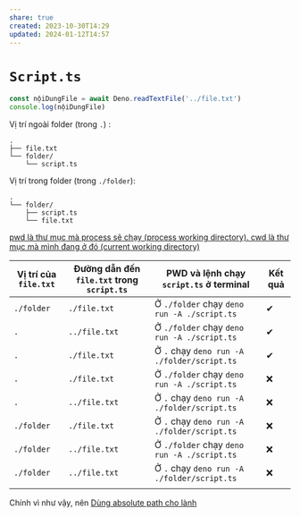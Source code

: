 ```yaml
---
share: true
created: 2023-10-30T14:29
updated: 2024-01-12T14:57
---
```


# `Script.ts`
```ts
const nộiDungFile = await Deno.readTextFile('../file.txt')
console.log(nộiDungFile)
```

Vị trí ngoài folder (trong `.`) :
```
. 
├── file.txt 
└── folder/ 
	└── script.ts
```
Vị trí trong folder (trong `./folder`):
```
. 
└── folder/ 
	├── script.ts 
	└── file.txt
```
[pwd là thư mục mà process sẽ chạy (process working directory). cwd là thư mục mà mình đang ở đó (current working directory)](./pwd%20l%C3%A0%20th%C6%B0%20m%E1%BB%A5c%20m%C3%A0%20process%20s%E1%BA%BD%20ch%E1%BA%A1y%20(process%20working%20directory).%20cwd%20l%C3%A0%20th%C6%B0%20m%E1%BB%A5c%20m%C3%A0%20m%C3%ACnh%20%C4%91ang%20%E1%BB%9F%20%C4%91%C3%B3%20(current%20working%20directory).md)

| Vị trí của `file.txt` | Đường dẫn đến `file.txt` trong `script.ts` | PWD và lệnh chạy `script.ts` ở terminal     | Kết quả |
| --------------------- | ------------------------------------------ | ------------------------------------------- | ------- |
| `./folder`            | `./file.txt`                               | Ở `./folder` chạy `deno run -A ./script.ts` | ✔       |
| `.`                   | `../file.txt`                              | Ở `./folder` chạy `deno run -A ./script.ts` | ✔       |
| `.`                   | `./file.txt`                               | Ở `.` chạy `deno run -A ./folder/script.ts` | ✔       |
| `.`                   | `./file.txt`                               | Ở `./folder` chạy `deno run -A ./script.ts` | ❌      |
| `.`                   | `../file.txt`                              | Ở `.` chạy `deno run -A ./folder/script.ts` | ❌      |
| `./folder`            | `./file.txt`                               | Ở `.` chạy `deno run -A ./folder/script.ts` | ❌      |
| `./folder`            | `../file.txt`                              | Ở `./folder` chạy `deno run -A ./script.ts` | ❌      |
| `./folder`            | `../file.txt`                              | Ở `.` chạy `deno run -A ./folder/script.ts` | ❌      |
|                       |                                            |                                             |         |

Chính vì như vậy, nên [Dùng absolute path cho lành](D%C3%B9ng%20absolute%20path%20cho%20l%C3%A0nh.md)